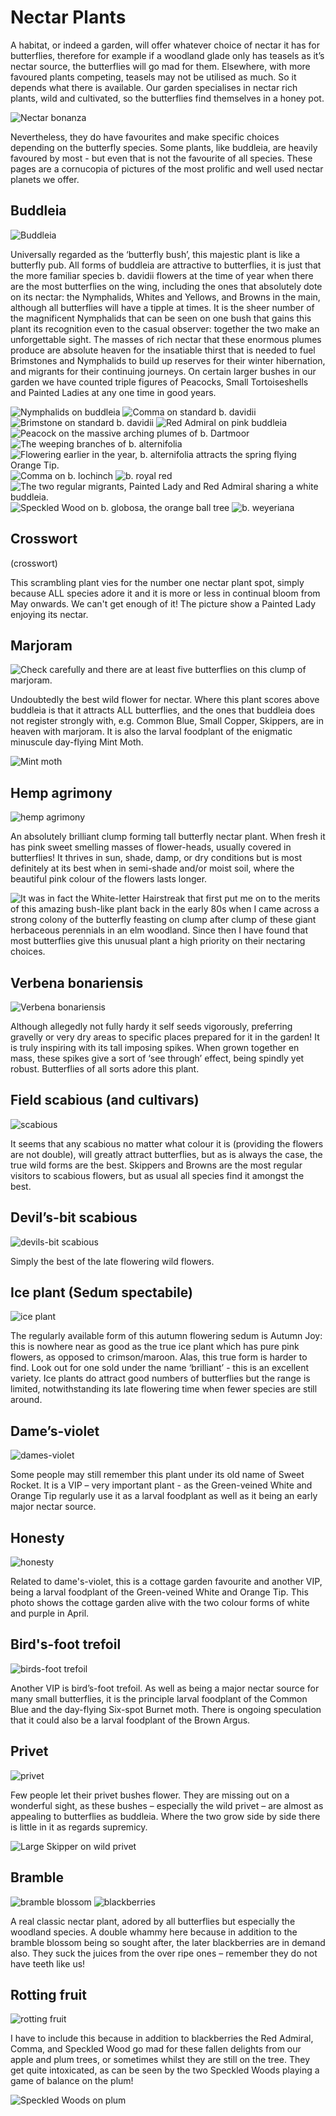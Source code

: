 Nectar Plants
=============

A habitat, or indeed a garden, will offer whatever choice of nectar it has for butterflies, therefore for example if a woodland glade only has teasels as it’s nectar source, the butterflies will go mad for them. Elsewhere, with more favoured plants competing, teasels may not be utilised as much. So it depends what there is available. Our garden specialises in nectar rich plants, wild and cultivated, so the butterflies find themselves in a honey pot. 

![Nectar bonanza](/asset/photo/nectar%20bonanza.jpg)

Nevertheless, they do have favourites and make specific choices depending on the butterfly species. Some plants, like buddleia, are heavily favoured by most - but even that is not the favourite of all species. These pages are a cornucopia of pictures of the most prolific and well used nectar planets we offer. 

Buddleia
--------

![Buddleia](/asset/photo/Buddleia.jpg)

Universally regarded as the ‘butterfly bush’, this majestic plant is like a butterfly pub. All forms of buddleia are attractive to butterflies, it is just that the more familiar species b. davidii flowers at the time of year when there are the most butterflies on the wing, including the ones that absolutely dote on its nectar: the Nymphalids, Whites and Yellows, and Browns in the main, although all butterflies will have a tipple at times. It is the sheer number of the magnificent Nymphalids that can be seen on one bush that gains this plant its recognition even to the casual observer: together the two make an unforgettable sight. The masses of rich nectar that these enormous plumes produce are absolute heaven for the insatiable thirst that is needed to fuel Brimstones and Nymphalids to build up reserves for their winter hibernation, and migrants for their continuing journeys. On certain larger bushes in our garden we have counted triple figures of Peacocks, Small Tortoiseshells and Painted Ladies at any one time in good years.

![Nymphalids on buddleia](/asset/photo/Nymphalids%20on%20buddleia.jpg)
![Comma on standard b. davidii](/asset/photo/Comma%20on%20standard%20buddleia.jpg)
![Brimstone on standard b. davidii](/asset/photo/Brimstone%20on%20buddleia.jpg)
![Red Admiral on pink buddleia](/asset/photo/Red%20Admiral%20on%20pink%20buddleia.jpg)
![Peacock on the massive arching plumes of  b. Dartmoor](/asset/photo/Peacock%20on%20buddleia%20Dartmoor.jpg)
![The weeping branches of b. alternifolia](/asset/photo/b.%20alternifolia.jpg)
![Flowering earlier in the year, b. alternifolia attracts the spring flying Orange Tip.](/asset/photo/Orange%20Tip%20on%20b.%20alternifolia.jpg)
![Comma on b. lochinch](/asset/photo/Comma%20on%20b.%20lochinch.jpg)
![b. royal red](/asset/photo/b.%20royal%20red.jpg)
![The two regular migrants, Painted Lady and Red Admiral sharing a white buddleia.](/asset/photo/white%20buddleia.jpg)
![Speckled Wood on b. globosa, the orange ball tree](/asset/photo/Speckled%20Wood%20on%20buddleia%20globosa.jpg)
![b. weyeriana](/asset/photo/Peacock%20on%20b.%20weyeriana.jpg)

Crosswort
---------

(crosswort)

This scrambling plant vies for the number one nectar plant spot, simply because ALL species adore it and it is more or less in continual bloom from May onwards. We can't get enough of it! The picture show a Painted Lady enjoying its nectar.

Marjoram
--------

![Check carefully and there are at least five butterflies on this clump of marjoram.](/asset/photo/marjoram.jpg)

Undoubtedly the best wild flower for nectar. Where this plant scores above buddleia is that it attracts ALL butterflies, and the ones that buddleia does not register strongly with, e.g. Common Blue, Small Copper, Skippers, are in heaven with marjoram. It is also the larval foodplant of the enigmatic minuscule day-flying Mint Moth. 

![Mint moth](/asset/photo/Mint%20Moth.jpg)

Hemp agrimony
-------------

![hemp agrimony](/asset/photo/hemp%20agrimony.jpg)

An absolutely brilliant clump forming tall butterfly nectar plant. When fresh it has pink sweet smelling masses of flower-heads, usually covered in butterflies! It thrives in sun, shade, damp, or dry conditions but is most definitely at its best when in semi-shade and/or moist soil, where the beautiful pink colour of the flowers lasts longer.

![It was in fact the White-letter Hairstreak that first put me on to the merits of this amazing bush-like plant back in the early 80s when I came across a strong colony of the butterfly feasting on clump after clump of these giant herbaceous perennials in an elm woodland. Since then I have found that most butterflies give this unusual plant a high priority on their nectaring choices.](/asset/photo/WLH%20on%20hemp%20agrimony.jpg)

Verbena bonariensis
-------------------

![Verbena bonariensis](/asset/photo/Verbena%20bonariensis.jpg)

Although allegedly not fully hardy it self seeds vigorously, preferring gravelly or very dry areas to specific places prepared for it in the garden! It is truly inspiring with its tall imposing spikes. When grown together en mass, these spikes give a sort of ‘see through’ effect, being spindly yet robust. Butterflies of all sorts adore this plant.

Field scabious (and cultivars)
------------------------------

![scabious](/asset/photo/scabious.jpg)

It seems that any scabious no matter what colour it is (providing the flowers are not double), will greatly attract butterflies, but as is always the case, the true wild forms are the best. Skippers and Browns are the most regular visitors to scabious flowers, but as usual all species find it amongst the best.

Devil’s-bit scabious
--------------------

![devils-bit scabious](/asset/photo/devils-bit%20scabious.jpg)

Simply the best of the late flowering wild flowers.

Ice plant (Sedum spectabile)
----------------------------

![ice plant](/asset/photo/Ice%20plant.jpg)

The regularly available form of this autumn flowering sedum is Autumn Joy: this is nowhere near as good as the true ice plant which has pure pink flowers, as opposed to crimson/maroon. Alas, this true form is harder to find. Look out for one sold under the name ‘brilliant’ - this is an excellent variety. Ice plants do attract good numbers of butterflies but the range is limited, notwithstanding its late flowering time when fewer species are still around.

Dame’s-violet
-------------

![dames-violet](/asset/photo/dame's-violet.jpg)

Some people may still remember this plant under its old name of Sweet Rocket. It is a VIP  – very important plant - as the Green-veined White and Orange Tip regularly use it as a larval foodplant as well as it being an early major nectar source.

Honesty
-------

![honesty](/asset/photo/honesty.jpg)

Related to dame's-violet, this is a cottage garden favourite and another VIP, being a larval foodplant of the Green-veined White and Orange Tip. This photo shows the cottage garden alive with the two colour forms of white and purple in April.

Bird's-foot trefoil
-------------------

![birds-foot trefoil](/asset/photo/bird's-foot%20trefoil.jpg)

Another VIP is bird’s-foot trefoil. As well as being a major nectar source for many small butterflies, it is the principle larval foodplant of the Common Blue and the day-flying Six-spot Burnet moth. There is ongoing speculation that it could also be a larval foodplant of the Brown Argus.

Privet
------

![privet](/asset/photo/privet.jpg)

Few people let their privet bushes flower. They are missing out on a wonderful sight, as these bushes – especially the wild privet – are almost as appealing to butterflies as buddleia. Where the two grow side by side there is little in it as regards supremicy.

![Large Skipper on wild privet](/asset/photo/Large%20Skipper%20on%20wild%20privet.jpg)

Bramble
-------

![bramble blossom](/asset/photo/bramble%20blossom.jpg) ![blackberries](/asset/photo/blackberries.jpg)

A real classic nectar plant, adored by all butterflies but especially the woodland species. A double whammy here because in addition to the bramble blossom being so sought after, the later blackberries are in demand also. They suck the juices from the over ripe ones – remember they do not have teeth like us!

Rotting fruit
-------------

![rotting fruit](/asset/photo/rotting%20fruit.jpg)

I have to include this because in addition to blackberries the Red Admiral, Comma, and Speckled Wood go mad for these fallen delights from our apple and plum trees, or sometimes whilst they are still on the tree. They get quite intoxicated, as can be seen by the two Speckled Woods playing a game of balance on the plum!

![Speckled Woods on plum](/asset/photo/Speckled%20Woods%20on%20plum.jpg)
